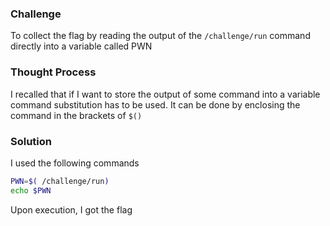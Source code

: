 ### Challenge

To collect the flag by reading the output of the `/challenge/run` command directly into a variable called PWN

### Thought Process

I recalled that if I want to store the output of some command into a variable command substitution has to be used. It can be done by enclosing the command in the brackets of `$()`

### Solution

I used the following commands
```bash
PWN=$( /challenge/run)
echo $PWN
```
Upon execution, I got the flag
